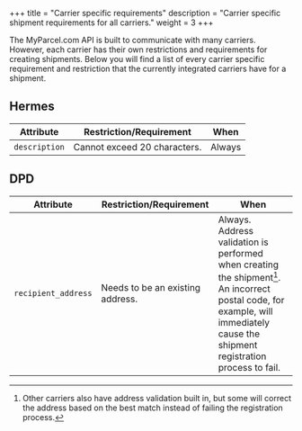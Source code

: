+++
title = "Carrier specific requirements"
description = "Carrier specific shipment requirements for all carriers."
weight = 3
+++

The MyParcel.com API is built to communicate with many carriers.
However, each carrier has their own restrictions and requirements for creating shipments. 
Below you will find a list of every carrier specific requirement and restriction that the currently integrated carriers have for a shipment. 

## Hermes
Attribute                       | Restriction/Requirement           | When       
------------------------------- | --------------------------------- | -----------
`description`                   | Cannot exceed 20 characters.      | Always


## DPD
Attribute                       | Restriction/Requirement           | When       
------------------------------- | --------------------------------- | -----------
`recipient_address`             | Needs to be an existing address.  | Always. Address validation is performed when creating the shipment[^1]. An incorrect postal code, for example, will immediately cause the shipment registration process to fail. 

[^1]: Other carriers also have address validation built in, but some will correct the address based on the best match instead of failing the registration process.
